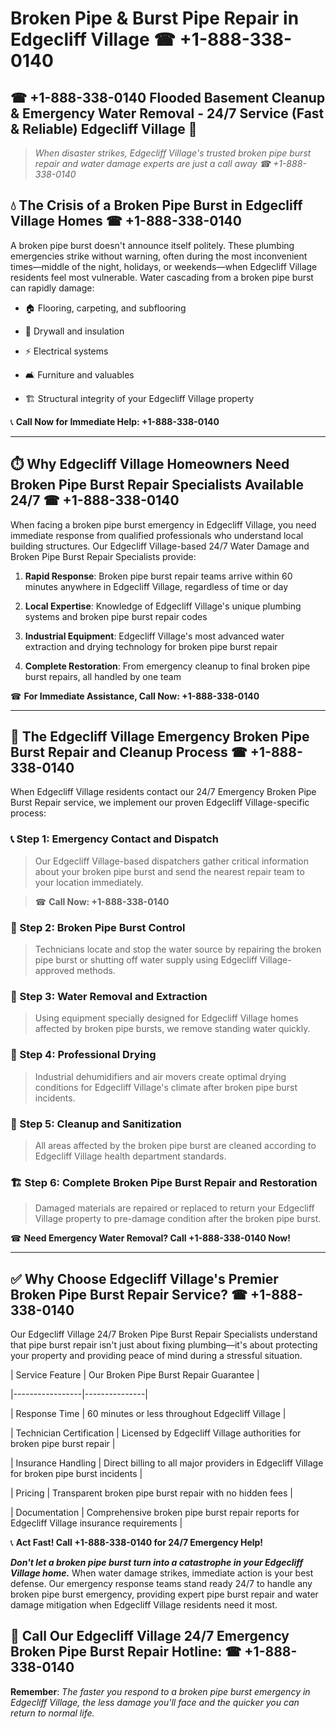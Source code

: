 # Broken Pipe & Burst Pipe Repair in Edgecliff Village ☎ +1-888-338-0140  
## ☎ +1-888-338-0140 Flooded Basement Cleanup & Emergency Water Removal - 24/7 Service (Fast & Reliable) Edgecliff Village 🚨  

> *When disaster strikes, Edgecliff Village's trusted broken pipe burst repair and water damage experts are just a call away ☎ +1-888-338-0140*  

## 💧 The Crisis of a Broken Pipe Burst in Edgecliff Village Homes ☎ +1-888-338-0140  

A broken pipe burst doesn't announce itself politely. These plumbing emergencies strike without warning, often during the most inconvenient times—middle of the night, holidays, or weekends—when Edgecliff Village residents feel most vulnerable. Water cascading from a broken pipe burst can rapidly damage:  

* 🏠 Flooring, carpeting, and subflooring  
* 🧱 Drywall and insulation  
* ⚡ Electrical systems  
* 🛋️ Furniture and valuables  
* 🏗️ Structural integrity of your Edgecliff Village property  

📞 **Call Now for Immediate Help: +1-888-338-0140**  

---  

## ⏱️ Why Edgecliff Village Homeowners Need Broken Pipe Burst Repair Specialists Available 24/7 ☎ +1-888-338-0140  

When facing a broken pipe burst emergency in Edgecliff Village, you need immediate response from qualified professionals who understand local building structures. Our Edgecliff Village-based 24/7 Water Damage and Broken Pipe Burst Repair Specialists provide:  

1. **Rapid Response**: Broken pipe burst repair teams arrive within 60 minutes anywhere in Edgecliff Village, regardless of time or day  
2. **Local Expertise**: Knowledge of Edgecliff Village's unique plumbing systems and broken pipe burst repair codes  
3. **Industrial Equipment**: Edgecliff Village's most advanced water extraction and drying technology for broken pipe burst repair  
4. **Complete Restoration**: From emergency cleanup to final broken pipe burst repairs, all handled by one team  

☎ **For Immediate Assistance, Call Now: +1-888-338-0140**  

---  

## 🔧 The Edgecliff Village Emergency Broken Pipe Burst Repair and Cleanup Process ☎ +1-888-338-0140  

When Edgecliff Village residents contact our 24/7 Emergency Broken Pipe Burst Repair service, we implement our proven Edgecliff Village-specific process:  

### 📞 Step 1: Emergency Contact and Dispatch  
> Our Edgecliff Village-based dispatchers gather critical information about your broken pipe burst and send the nearest repair team to your location immediately.  
> ☎ **Call Now: +1-888-338-0140**  

### 🚿 Step 2: Broken Pipe Burst Control  
> Technicians locate and stop the water source by repairing the broken pipe burst or shutting off water supply using Edgecliff Village-approved methods.  

### 🌊 Step 3: Water Removal and Extraction  
> Using equipment specially designed for Edgecliff Village homes affected by broken pipe bursts, we remove standing water quickly.  

### 💨 Step 4: Professional Drying  
> Industrial dehumidifiers and air movers create optimal drying conditions for Edgecliff Village's climate after broken pipe burst incidents.  

### 🧼 Step 5: Cleanup and Sanitization  
> All areas affected by the broken pipe burst are cleaned according to Edgecliff Village health department standards.  

### 🏗️ Step 6: Complete Broken Pipe Burst Repair and Restoration  
> Damaged materials are repaired or replaced to return your Edgecliff Village property to pre-damage condition after the broken pipe burst.  

☎ **Need Emergency Water Removal? Call +1-888-338-0140 Now!**  

---  

## ✅ Why Choose Edgecliff Village's Premier Broken Pipe Burst Repair Service? ☎ +1-888-338-0140  

Our Edgecliff Village 24/7 Broken Pipe Burst Repair Specialists understand that pipe burst repair isn't just about fixing plumbing—it's about protecting your property and providing peace of mind during a stressful situation.  

| Service Feature | Our Broken Pipe Burst Repair Guarantee |  
|-----------------|---------------|  
| Response Time | 60 minutes or less throughout Edgecliff Village |  
| Technician Certification | Licensed by Edgecliff Village authorities for broken pipe burst repair |  
| Insurance Handling | Direct billing to all major providers in Edgecliff Village for broken pipe burst incidents |  
| Pricing | Transparent broken pipe burst repair with no hidden fees |  
| Documentation | Comprehensive broken pipe burst repair reports for Edgecliff Village insurance requirements |  

📞 **Act Fast! Call +1-888-338-0140 for 24/7 Emergency Help!**  

***Don't let a broken pipe burst turn into a catastrophe in your Edgecliff Village home.*** When water damage strikes, immediate action is your best defense. Our emergency response teams stand ready 24/7 to handle any broken pipe burst emergency, providing expert pipe burst repair and water damage mitigation when Edgecliff Village residents need it most.  

## 📱 Call Our Edgecliff Village 24/7 Emergency Broken Pipe Burst Repair Hotline: ☎ +1-888-338-0140  

**Remember**: *The faster you respond to a broken pipe burst emergency in Edgecliff Village, the less damage you'll face and the quicker you can return to normal life.*